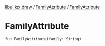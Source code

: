 [libui.ktx.draw](../README.md) / [FamilyAttribute](README.md) / [FamilyAttribute](-family-attribute.md)

# FamilyAttribute

`fun FamilyAttribute(family: String)`
